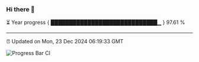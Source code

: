 ### Hi there 👋

⏳ Year progress { █████████████████████████████▁ } 97.61 %

---

⏰ Updated on Mon, 23 Dec 2024 06:19:33 GMT

![Progress Bar CI](https://github.com/liununu/liununu/workflows/Progress%20Bar%20CI/badge.svg)
